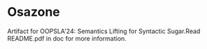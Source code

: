 # Osazone 

Artifact for OOPSLA'24: Semantics Lifting for Syntactic Sugar.Read README.pdf in doc for more information.
